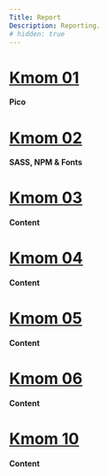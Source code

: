 ```yaml
---
Title: Report
Description: Reporting.
# hidden: true
---
```


[Kmom 01](report/sub/kmom01)
==================
<b>Pico</b>
<!-- `{{ "sub/page"|link }}` -->

[Kmom 02](report/sub/kmom02)
==================
<b>SASS, NPM & Fonts</b>

[Kmom 03](report/sub/kmom03)
==================
<b>Content</b>

[Kmom 04](report/sub/kmom04)
==================
<b>Content</b>

[Kmom 05](report/sub/kmom05)
==================
<b>Content</b>

[Kmom 06](report/sub/kmom06)
==================
<b>Content</b>

[Kmom 10](report/sub/kmom10)
==================
<b>Content</b>
